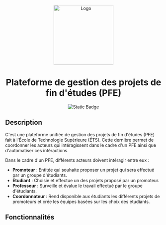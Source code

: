 <div align="center">

<a href="https://pfeetsmtl.systems/"><img src="https://pfeetsmtl.systems/pfe-etsmtl-marque/fond-rouge-avec-description/logo-pfe-fond-rouge-avec-description.svg" width="192" height="192" alt="Logo"/></a>

# Plateforme de gestion des projets de fin d'études (PFE)

![Static Badge](https://img.shields.io/badge/Statut_du_projet-D%C3%A9veloppement-blue)

</div>

## Description

C'est une plateforme unifiée de gestion des projets de fin d'études (PFE) fait à l'École de Technologie Supérieure (ÉTS). Cette dernière permet de coordonner les acteurs qui intéragissent dans le cadre d'un PFE ainsi que d'automatiser ces intéractions.

Dans le cadre d'un PFE, différents acteurs doivent intéragir entre eux :

- **Promoteur** : Entitée qui souhaite proposer un projet qui sera effectué par un groupe d'étudiants.
- **Étudiant** : Choisie et effectue un des projets proposé par un promoteur.
- **Professeur** : Surveille et évalue le travail effectué par le groupe d'étudiants.
- **Coordonnateur** : Rend disponible aux étudiants les différents projets de promoteurs et crée les équipes basées sur les choix des étudiants.

## Fonctionnalités
